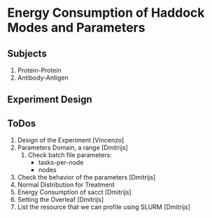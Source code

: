 # Energy Consumption of Haddock Modes and Parameters

## Subjects
1. Protein-Protein
2. Antibody-Antigen

## Experiment Design 

## ToDos
1. Design of the Experiment [Vincenzo]
2. Parameters Domain, a range [Dmitrijs]
    1. Check batch file parameters:
        - tasks-per-node
        - nodes
3. Check the behavior of the parameters [Dmitrijs]
4. Normal Distribution for Treatment
5. Energy Consumption of sacct [Dmitrijs]
6. Setting the Overleaf [Dmitrijs]
7. List the resource that we can profile using SLURM [Dmitrijs]
